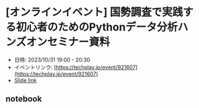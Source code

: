 # [オンラインイベント] 国勢調査で実践する初心者のためのPythonデータ分析ハンズオンセミナー資料


- 日時: 2023/10/31 19:00 - 20:30
- イベントリンク: [https://techplay.jp/event/921607](https://techplay.jp/event/921607)
- [Slide link](https://speakerdeck.com/hideyuki_ogawa/guo-shi-diao-cha-deshi-jian-suruchu-xin-zhe-notamenopythondetafen-xi-hanzuonseminazi-liao)

## notebook



